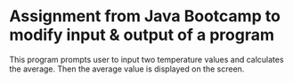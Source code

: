 # Assignment from Java Bootcamp to modify input & output of a program

This program prompts user to input two temperature values and calculates
the average. Then the average value is displayed on the screen.
